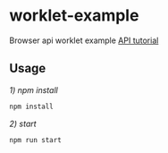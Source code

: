# worklet-example

Browser api worklet example
[API tutorial](https://developer.mozilla.org/en-US/docs/Web/API/PaintWorklet)

## Usage

*1) npm install*

```bash
npm install
```

*2) start*

```bash
npm run start
```